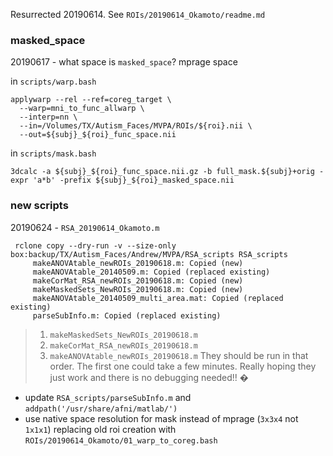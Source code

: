 Resurrected 20190614. See `ROIs/20190614_Okamoto/readme.md`


### masked_space
20190617 - what space is `masked_space`? mprage space

in `scripts/warp.bash`
```
applywarp --rel --ref=coreg_target \
  --warp=mni_to_func_allwarp \
  --interp=nn \
  --in=/Volumes/TX/Autism_Faces/MVPA/ROIs/${roi}.nii \
  --out=${subj}_${roi}_func_space.nii
```

in `scripts/mask.bash`
```
3dcalc -a ${subj}_${roi}_func_space.nii.gz -b full_mask.${subj}+orig -expr 'a*b' -prefix ${subj}_${roi}_masked_space.nii
```

### new scripts
20190624 - `RSA_20190614_Okamoto.m`
```
 rclone copy --dry-run -v --size-only box:backup/TX/Autism_Faces/Andrew/MVPA/RSA_scripts RSA_scripts
     makeANOVAtable_newROIs_20190618.m: Copied (new)
     makeANOVAtable_20140509.m: Copied (replaced existing)
     makeCorMat_RSA_newROIs_20190618.m: Copied (new)
     makeMaskedSets_NewROIs_20190618.m: Copied (new)
     makeANOVAtable_20140509_multi_area.mat: Copied (replaced existing)
     parseSubInfo.m: Copied (replaced existing)
```

> 1. `makeMaskedSets_NewROIs_20190618.m`
> 2. `makeCorMat_RSA_newROIs_20190618.m`
> 3. `makeANOVAtable_newROIs_20190618.m`
> They should be run in that order. The first one could take a few minutes. Really hoping they just work and there is no debugging needed!! �

* update `RSA_scripts/parseSubInfo.m` and `addpath('/usr/share/afni/matlab/')`
* use native space resolution for mask instead of mprage (`3x3x4` not `1x1x1`) replacing old roi creation with `ROIs/20190614_Okamoto/01_warp_to_coreg.bash`
